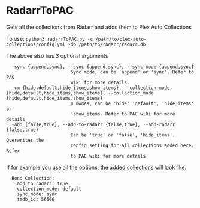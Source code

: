 # RadarrToPAC
Gets all the collections from Radarr and adds them to Plex Auto Collections

To use:
`python3 radarrToPAC.py -c /path/to/plex-auto-collections/config.yml -db /path/to/radarr/radarr.db`

The above also has 3 optional arguments
```
  -sync {append,sync}, --sync {append,sync}, --sync-mode {append,sync}
                        Sync mode, can be 'append' or 'sync'. Refer to PAC
                        wiki for more details
  -cm {hide,default,hide_items,show_items}, --collection-mode {hide,default,hide_items,show_items}, --collection_mode {hide,default,hide_items,show_items}
                        4 modes, can be 'hide','default', 'hide_items' or
                        'show_items. Refer to PAC wiki for more details
  -add {false,true}, --add-to-radarr {false,true}, --add-radarr {false,true}
                        Can be 'true' or 'false', 'hide_items'. Overwrites the
                        config setting for all collections added here. Refer
                        to PAC wiki for more details
```

If for example you use all the options, the added collections will look like:
```
  Bond Collection:
    add_to_radarr: true
    collection_mode: default
    sync_mode: sync
    tmdb_id: 56566
```
